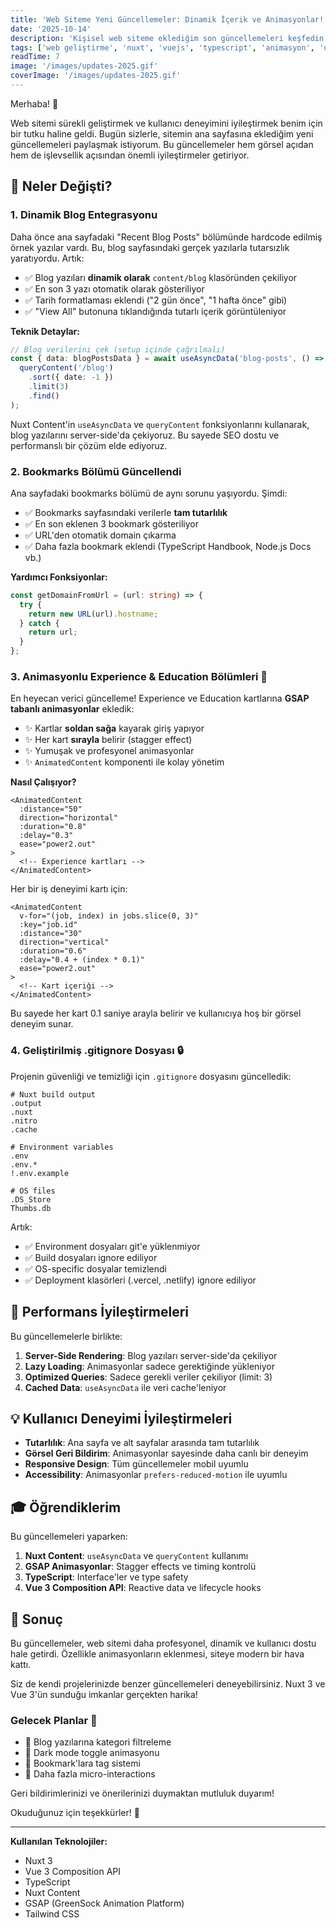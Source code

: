 ```yaml
---
title: 'Web Siteme Yeni Güncellemeler: Dinamik İçerik ve Animasyonlar!'
date: '2025-10-14'
description: 'Kişisel web siteme eklediğim son güncellemeleri keşfedin: dinamik blog ve bookmark entegrasyonu, animasyonlu experience/education bölümleri ve daha fazlası.'
tags: ['web geliştirme', 'nuxt', 'vuejs', 'typescript', 'animasyon', 'ux', 'güncellemeler']
readTime: 7
image: '/images/updates-2025.gif'
coverImage: '/images/updates-2025.gif'
---
```


Merhaba! 👋

Web sitemi sürekli geliştirmek ve kullanıcı deneyimini iyileştirmek benim için bir tutku haline geldi. Bugün sizlerle, sitemin ana sayfasına eklediğim yeni güncellemeleri paylaşmak istiyorum. Bu güncellemeler hem görsel açıdan hem de işlevsellik açısından önemli iyileştirmeler getiriyor.

## 🎯 Neler Değişti?

### 1. Dinamik Blog Entegrasyonu

Daha önce ana sayfadaki "Recent Blog Posts" bölümünde hardcode edilmiş örnek yazılar vardı. Bu, blog sayfasındaki gerçek yazılarla tutarsızlık yaratıyordu. Artık:

- ✅ Blog yazıları **dinamik olarak** `content/blog` klasöründen çekiliyor
- ✅ En son 3 yazı otomatik olarak gösteriliyor
- ✅ Tarih formatlaması eklendi ("2 gün önce", "1 hafta önce" gibi)
- ✅ "View All" butonuna tıklandığında tutarlı içerik görüntüleniyor

**Teknik Detaylar:**

```typescript
// Blog verilerini çek (setup içinde çağrılmalı)
const { data: blogPostsData } = await useAsyncData('blog-posts', () => 
  queryContent('/blog')
    .sort({ date: -1 })
    .limit(3)
    .find()
);
```

Nuxt Content'in `useAsyncData` ve `queryContent` fonksiyonlarını kullanarak, blog yazılarını server-side'da çekiyoruz. Bu sayede SEO dostu ve performanslı bir çözüm elde ediyoruz.

### 2. Bookmarks Bölümü Güncellendi

Ana sayfadaki bookmarks bölümü de aynı sorunu yaşıyordu. Şimdi:

- ✅ Bookmarks sayfasındaki verilerle **tam tutarlılık**
- ✅ En son eklenen 3 bookmark gösteriliyor
- ✅ URL'den otomatik domain çıkarma
- ✅ Daha fazla bookmark eklendi (TypeScript Handbook, Node.js Docs vb.)

**Yardımcı Fonksiyonlar:**

```typescript
const getDomainFromUrl = (url: string) => {
  try {
    return new URL(url).hostname;
  } catch {
    return url;
  }
};
```

### 3. Animasyonlu Experience & Education Bölümleri 🎨

En heyecan verici güncelleme! Experience ve Education kartlarına **GSAP tabanlı animasyonlar** ekledik:

- ✨ Kartlar **soldan sağa** kayarak giriş yapıyor
- ✨ Her kart **sırayla** belirir (stagger effect)
- ✨ Yumuşak ve profesyonel animasyonlar
- ✨ `AnimatedContent` komponenti ile kolay yönetim

**Nasıl Çalışıyor?**

```vue
<AnimatedContent
  :distance="50"
  direction="horizontal"
  :duration="0.8"
  :delay="0.3"
  ease="power2.out"
>
  <!-- Experience kartları -->
</AnimatedContent>
```

Her bir iş deneyimi kartı için:

```vue
<AnimatedContent
  v-for="(job, index) in jobs.slice(0, 3)" 
  :key="job.id"
  :distance="30"
  direction="vertical"
  :duration="0.6"
  :delay="0.4 + (index * 0.1)"
  ease="power2.out"
>
  <!-- Kart içeriği -->
</AnimatedContent>
```

Bu sayede her kart 0.1 saniye arayla belirir ve kullanıcıya hoş bir görsel deneyim sunar.

### 4. Geliştirilmiş .gitignore Dosyası 🔒

Projenin güvenliği ve temizliği için `.gitignore` dosyasını güncelledik:

```gitignore
# Nuxt build output
.output
.nuxt
.nitro
.cache

# Environment variables
.env
.env.*
!.env.example

# OS files
.DS_Store
Thumbs.db
```

Artık:
- ✅ Environment dosyaları git'e yüklenmiyor
- ✅ Build dosyaları ignore ediliyor
- ✅ OS-specific dosyalar temizlendi
- ✅ Deployment klasörleri (.vercel, .netlify) ignore ediliyor

## 🚀 Performans İyileştirmeleri

Bu güncellemelerle birlikte:

1. **Server-Side Rendering**: Blog yazıları server-side'da çekiliyor
2. **Lazy Loading**: Animasyonlar sadece gerektiğinde yükleniyor
3. **Optimized Queries**: Sadece gerekli veriler çekiliyor (limit: 3)
4. **Cached Data**: `useAsyncData` ile veri cache'leniyor

## 💡 Kullanıcı Deneyimi İyileştirmeleri

- **Tutarlılık**: Ana sayfa ve alt sayfalar arasında tam tutarlılık
- **Görsel Geri Bildirim**: Animasyonlar sayesinde daha canlı bir deneyim
- **Responsive Design**: Tüm güncellemeler mobil uyumlu
- **Accessibility**: Animasyonlar `prefers-reduced-motion` ile uyumlu

## 🎓 Öğrendiklerim

Bu güncellemeleri yaparken:

1. **Nuxt Content**: `useAsyncData` ve `queryContent` kullanımı
2. **GSAP Animasyonlar**: Stagger effects ve timing kontrolü
3. **TypeScript**: Interface'ler ve type safety
4. **Vue 3 Composition API**: Reactive data ve lifecycle hooks

## 📝 Sonuç

Bu güncellemeler, web sitemi daha profesyonel, dinamik ve kullanıcı dostu hale getirdi. Özellikle animasyonların eklenmesi, siteye modern bir hava kattı.

Siz de kendi projelerinizde benzer güncellemeleri deneyebilirsiniz. Nuxt 3 ve Vue 3'ün sunduğu imkanlar gerçekten harika!

### Gelecek Planlar 🔮

- 🎯 Blog yazılarına kategori filtreleme
- 🎯 Dark mode toggle animasyonu
- 🎯 Bookmark'lara tag sistemi
- 🎯 Daha fazla micro-interactions

Geri bildirimlerinizi ve önerilerinizi duymaktan mutluluk duyarım! 

Okuduğunuz için teşekkürler! 🙏

---

**Kullanılan Teknolojiler:**
- Nuxt 3
- Vue 3 Composition API
- TypeScript
- Nuxt Content
- GSAP (GreenSock Animation Platform)
- Tailwind CSS
